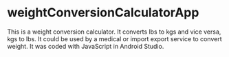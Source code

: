 # weightConversionCalculatorApp
This is a weight conversion calculator. It converts lbs to kgs and vice versa, kgs to lbs. It could be used by a medical or import export service to convert weight. It was coded with JavaScript in Android Studio.
